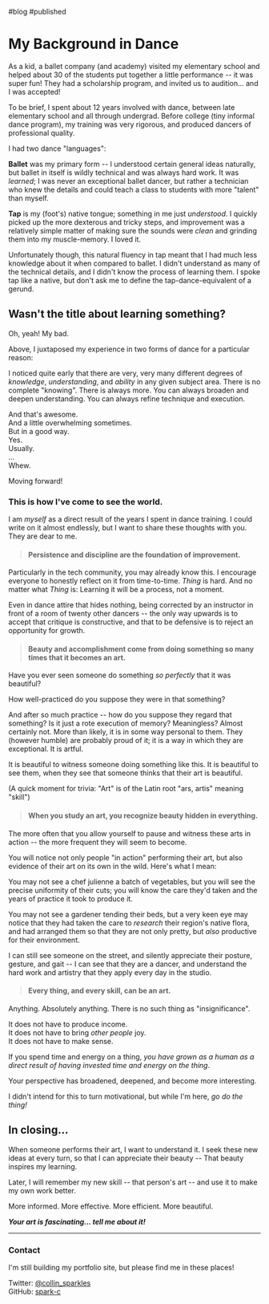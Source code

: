 <!-- Written and published 7-26-2021 by Collin Sparks -->
#blog #published

# My Background in Dance

As a kid, a ballet company (and academy) visited my elementary school and helped about 30 of the students put together a little performance -- it was super fun! They had a scholarship program, and invited us to audition... and I was accepted!

To be brief, I spent about 12 years involved with dance, between late elementary school and all through undergrad. Before college (tiny informal dance program), my training was very rigorous, and produced dancers of professional quality.

I had two dance "languages":

**Ballet** was my primary form -- I understood certain general ideas naturally, but ballet in itself is wildly technical and was always hard work. It was *learned*; I was never an exceptional ballet dancer, but rather a technician who knew the details and could teach a class to students with more "talent" than myself.

**Tap** is my (foot's) native tongue; something in me just *understood*. I quickly picked up the more dexterous and tricky steps, and improvement was a relatively simple matter of making sure the sounds were *clean* and grinding them into my muscle-memory. I loved it.

Unfortunately though, this natural fluency in tap meant that I had much less knowledge about it when compared to ballet. I didn't understand as many of the technical details, and I didn't know the process of learning them. I spoke tap like a native, but don't ask me to define the tap-dance-equivalent of a gerund.

## Wasn't the title about learning something?

Oh, yeah! My bad.

Above, I juxtaposed my experience in two forms of dance for a particular reason:

I noticed quite early that there are very, very many different degrees of *knowledge*, *understanding*, and *ability* in any given subject area. There is no complete "knowing". There is always more. You can always broaden and deepen understanding. You can always refine technique and execution.

And that's awesome.  
And a little overwhelming sometimes.  
But in a good way.  
Yes.  
Usually.  
...  
Whew.  

Moving forward!

### This is how I've come to see the world.

I am *myself* as a direct result of the years I spent in dance training. I could write on it almost endlessly, but I want to share these thoughts with you. They are dear to me.

> #### Persistence and discipline are the foundation of improvement.

Particularly in the tech community, you may already know this. I encourage everyone to honestly reflect on it from time-to-time. *Thing* is hard. And no matter what *Thing* is: Learning it will be a process, not a moment.

Even in dance attire that hides nothing, being corrected by an instructor in front of a room of twenty other dancers -- the only way upwards is to accept that critique is constructive, and that to be defensive is to reject an opportunity for growth.

> #### Beauty and accomplishment come from doing something so many times that it becomes an art.

Have you ever seen someone do something *so perfectly* that it was beautiful?

How well-practiced do you suppose they were in that something?

And after so much practice -- how do you suppose they regard that something? Is it just a rote execution of memory? Meaningless? Almost certainly not. More than likely, it is in some way personal to them. They (however humble) are probably proud of it; it is a way in which they are exceptional. It is artful.

It is beautiful to witness someone doing something like this. It is beautiful to see them, when they see that someone thinks that their art is beautiful.

(A quick moment for trivia: "Art" is of the Latin root "ars, artis" meaning "skill")

> #### When you study an art, you recognize beauty hidden in everything.

The more often that you allow yourself to pause and witness these arts in action -- the more frequent they will seem to become.

You will notice not only people "in action" performing their art, but also evidence of their art on its own in the wild. Here's what I mean:

You may not see a chef julienne a batch of vegetables, but you will see the precise uniformity of their cuts; you will know the care they'd taken and the years of practice it took to produce it.

You may not see a gardener tending their beds, but a very keen eye may notice that they had taken the care to *research* their region's native flora, and had arranged them so that they are not only pretty, but *also* productive for their environment.

I can still see someone on the street, and silently appreciate their posture, gesture, and gait -- I can see that they are a dancer, and understand the hard work and artistry that they apply every day in the studio.

> #### Every thing, and every skill, can be an art.

Anything. Absolutely anything. There is no such thing as "insignificance".

It does not have to produce income.  
It does not have to bring *other people* joy.  
It does not have to make sense.

If you spend time and energy on a thing, *you have grown as a human as a direct result of having invested time and energy on the thing*.

Your perspective has broadened, deepened, and become more interesting.

I didn't intend for this to turn motivational, but while I'm here, *go do the thing!*

## In closing...

When someone performs their art, I want to understand it. I seek these new ideas at every turn, so that I can appreciate their beauty -- That beauty inspires my learning.

Later, I will remember my new skill -- that person's art -- and use it to make my own work better.

More informed. More effective. More efficient. More beautiful.

***Your art is fascinating... tell me about it!***

---

### Contact

I'm still building my portfolio site, but please find me in these places!

Twitter:  [@collin_sparkles](https://twitter.com/collin_sparkles)  
GitHub:  [spark-c](https://github.com/spark-c/)
